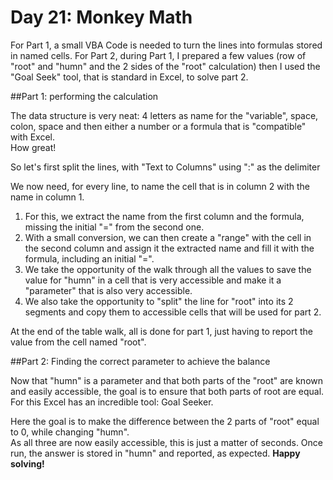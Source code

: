 # Day 21: Monkey Math

For Part 1, a small VBA Code is needed to turn the lines into formulas stored in named cells.
For Part 2, during Part 1, I prepared a few values (row of "root" and "humn" and the 2 sides of the "root" calculation) then I used the "Goal Seek" tool, that is standard in Excel, to solve part 2.

##Part 1: performing the calculation

The data structure is very neat: 4 letters as name for the "variable", space, colon, space and then either a number or a formula that is "compatible" with Excel.<BR>
How great!

So let's first split the lines, with "Text to Columns" using ":" as the delimiter

We now need, for every line, to name the cell that is in column 2 with the name in column 1.
1. For this, we extract the name from the first column and the formula, missing the initial "=" from the second one.
2. With a small conversion, we can then create a "range" with the cell in the second column and assign it the extracted name and fill it with the formula, including an initial "=".
3. We take the opportunity of the walk through all the values to save the value for "humn" in a cell that is very accessible and make it a "parameter" that is also very accessible.
4. We also take the opportunity to "split" the line for "root" into its 2 segments and copy them to accessible cells that will be used for part 2.

At the end of the table walk, all is done for part 1, just having to report the value from the cell named "root".

##Part 2: Finding the correct parameter to achieve the balance

Now that "humn" is a parameter and that both parts of the "root" are known and easily accessible, the goal is to ensure that both parts of root are equal.<BR>
For this Excel has an incredible tool: Goal Seeker.

Here the goal is to make the difference between the 2 parts of "root" equal to 0, while changing "humn".<BR>
As all three are now easily accessible, this is just a matter of seconds.
Once run, the answer is stored in "humn" and reported, as expected.
**Happy solving!**
